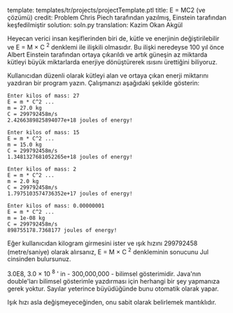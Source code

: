 template: templates/tr/projects/projectTemplate.ptl
title: E = MC2 (ve çözümü)
credit: Problem Chris Piech tarafından yazılmış, Einstein tarafından keşfedilmiştir
solution: soln.py
translation: Kazim Okan Akgül

Heyecan verici insan keşiflerinden biri de, kütle ve enerjinin değiştirilebilir ve E = M &times; C <sup>2</sup> denklemi ile ilişkili olmasıdır. Bu ilişki neredeyse 100 yıl önce Albert Einstein tarafından ortaya çıkarıldı ve artık güneşin az miktarda kütleyi büyük miktarlarda enerjiye dönüştürerek ısısını ürettiğini biliyoruz.

Kullanıcıdan düzenli olarak kütleyi alan ve ortaya çıkan enerji miktarını yazdıran bir program yazın. Çalışmanızı aşağıdaki şekilde gösterin:

```
Enter kilos of mass: 27
E = m * C^2 ...
m = 27.0 kg
C = 299792458m/s
2.4266389825894077e+18 joules of energy!

Enter kilos of mass: 15
E = m * C^2 ...
m = 15.0 kg
C = 299792458m/s
1.3481327681052265e+18 joules of energy!

Enter kilos of mass: 2
E = m * C^2 ...
m = 2.0 kg
C = 299792458m/s
1.7975103574736352e+17 joules of energy!

Enter kilos of mass: 0.00000001
E = m * C^2 ...
m = 1e-08 kg
C = 299792458m/s
898755178.7368177 joules of energy!
```

Eğer kullanıcıdan kilogram girmesini ister ve ışık hızını 299792458 (metre/saniye) olarak alırsanız, E = M &times; C <sup>2</sup> denkleminin sonucunu Jul cinsinden bulursunuz.

3.0E8, 3.0 &times; 10 <sup>8</sup> ' in - 300,000,000 - bilimsel gösterimidir. Java'nın double'ları bilimsel gösterimle yazdırması için herhangi bir şey yapmanıza gerek yoktur. Sayılar yeterince büyüdüğünde bunu otomatik olarak yapar.

Işık hızı asla değişmeyeceğinden, onu sabit olarak belirlemek mantıklıdır.
